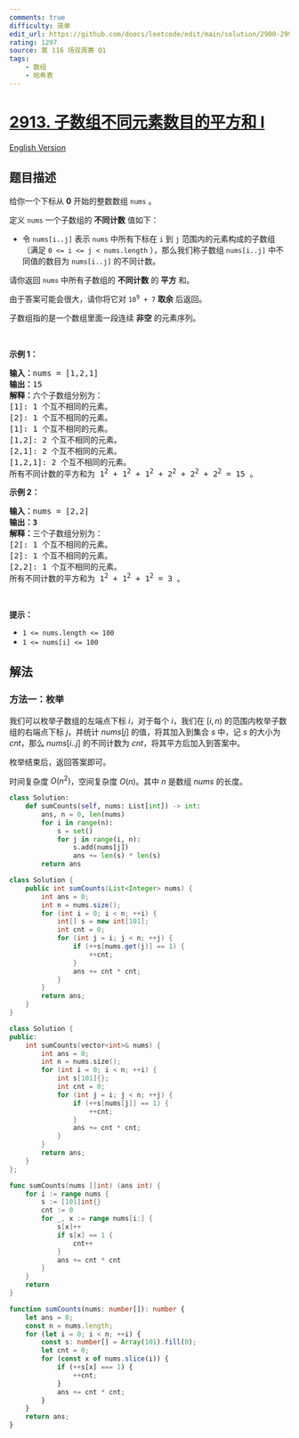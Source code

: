 ```yaml
---
comments: true
difficulty: 简单
edit_url: https://github.com/doocs/leetcode/edit/main/solution/2900-2999/2913.Subarrays%20Distinct%20Element%20Sum%20of%20Squares%20I/README.md
rating: 1297
source: 第 116 场双周赛 Q1
tags:
    - 数组
    - 哈希表
---
```


# [2913. 子数组不同元素数目的平方和 I](https://leetcode.cn/problems/subarrays-distinct-element-sum-of-squares-i)

[English Version](/solution/2900-2999/2913.Subarrays%20Distinct%20Element%20Sum%20of%20Squares%20I/README_EN.md)

## 题目描述

<!-- 这里写题目描述 -->

<p>给你一个下标从 <strong>0</strong>&nbsp;开始的整数数组&nbsp;<code>nums</code>&nbsp;。</p>

<p>定义 <code>nums</code>&nbsp;一个子数组的 <strong>不同计数</strong>&nbsp;值如下：</p>

<ul>
	<li>令&nbsp;<code>nums[i..j]</code>&nbsp;表示 <code>nums</code> 中所有下标在 <code>i</code> 到 <code>j</code> 范围内的元素构成的子数组（满足 <code>0 &lt;= i &lt;= j &lt; nums.length</code> ），那么我们称子数组&nbsp;<code>nums[i..j]</code>&nbsp;中不同值的数目为&nbsp;<code>nums[i..j]</code>&nbsp;的不同计数。</li>
</ul>

<p>请你返回 <code>nums</code>&nbsp;中所有子数组的 <strong>不同计数</strong>&nbsp;的 <strong>平方</strong>&nbsp;和。</p>

<p>由于答案可能会很大，请你将它对&nbsp;<code>10<sup>9</sup> + 7</code>&nbsp;<strong>取余</strong>&nbsp;后返回。</p>

<p>子数组指的是一个数组里面一段连续 <strong>非空</strong>&nbsp;的元素序列。</p>

<p>&nbsp;</p>

<p><strong>示例 1：</strong></p>

<pre>
<b>输入：</b>nums = [1,2,1]
<b>输出：</b>15
<b>解释：</b>六个子数组分别为：
[1]: 1 个互不相同的元素。
[2]: 1 个互不相同的元素。
[1]: 1 个互不相同的元素。
[1,2]: 2 个互不相同的元素。
[2,1]: 2 个互不相同的元素。
[1,2,1]: 2 个互不相同的元素。
所有不同计数的平方和为 1<sup>2</sup> + 1<sup>2</sup> + 1<sup>2</sup> + 2<sup>2</sup> + 2<sup>2</sup> + 2<sup>2</sup> = 15 。
</pre>

<p><strong>示例 2：</strong></p>

<pre>
<b>输入：</b>nums = [2,2]
<b>输出：3</b>
<strong>解释：</strong>三个子数组分别为：
[2]: 1 个互不相同的元素。
[2]: 1 个互不相同的元素。
[2,2]: 1 个互不相同的元素。
所有不同计数的平方和为 1<sup>2</sup> + 1<sup>2</sup> + 1<sup>2</sup> = 3 。
</pre>

<p>&nbsp;</p>

<p><strong>提示：</strong></p>

<ul>
	<li><code>1 &lt;= nums.length &lt;= 100</code></li>
	<li><code>1 &lt;= nums[i] &lt;= 100</code></li>
</ul>

## 解法

### 方法一：枚举

我们可以枚举子数组的左端点下标 $i$，对于每个 $i$，我们在 $[i, n)$ 的范围内枚举子数组的右端点下标 $j$，并统计 $nums[j]$ 的值，将其加入到集合 $s$ 中，记 $s$ 的大小为 $cnt$，那么 $nums[i..j]$ 的不同计数为 $cnt$，将其平方后加入到答案中。

枚举结束后，返回答案即可。

时间复杂度 $O(n^2)$，空间复杂度 $O(n)$。其中 $n$ 是数组 $nums$ 的长度。

<!-- tabs:start -->

```python
class Solution:
    def sumCounts(self, nums: List[int]) -> int:
        ans, n = 0, len(nums)
        for i in range(n):
            s = set()
            for j in range(i, n):
                s.add(nums[j])
                ans += len(s) * len(s)
        return ans
```

```java
class Solution {
    public int sumCounts(List<Integer> nums) {
        int ans = 0;
        int n = nums.size();
        for (int i = 0; i < n; ++i) {
            int[] s = new int[101];
            int cnt = 0;
            for (int j = i; j < n; ++j) {
                if (++s[nums.get(j)] == 1) {
                    ++cnt;
                }
                ans += cnt * cnt;
            }
        }
        return ans;
    }
}
```

```cpp
class Solution {
public:
    int sumCounts(vector<int>& nums) {
        int ans = 0;
        int n = nums.size();
        for (int i = 0; i < n; ++i) {
            int s[101]{};
            int cnt = 0;
            for (int j = i; j < n; ++j) {
                if (++s[nums[j]] == 1) {
                    ++cnt;
                }
                ans += cnt * cnt;
            }
        }
        return ans;
    }
};
```

```go
func sumCounts(nums []int) (ans int) {
	for i := range nums {
		s := [101]int{}
		cnt := 0
		for _, x := range nums[i:] {
			s[x]++
			if s[x] == 1 {
				cnt++
			}
			ans += cnt * cnt
		}
	}
	return
}
```

```ts
function sumCounts(nums: number[]): number {
    let ans = 0;
    const n = nums.length;
    for (let i = 0; i < n; ++i) {
        const s: number[] = Array(101).fill(0);
        let cnt = 0;
        for (const x of nums.slice(i)) {
            if (++s[x] === 1) {
                ++cnt;
            }
            ans += cnt * cnt;
        }
    }
    return ans;
}
```

<!-- tabs:end -->

<!-- end -->
